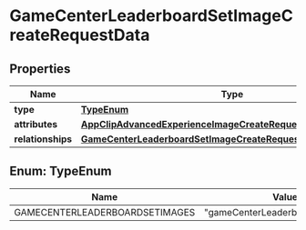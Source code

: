 

# GameCenterLeaderboardSetImageCreateRequestData


## Properties

| Name | Type | Description | Notes |
|------------ | ------------- | ------------- | -------------|
|**type** | [**TypeEnum**](#TypeEnum) |  |  |
|**attributes** | [**AppClipAdvancedExperienceImageCreateRequestDataAttributes**](AppClipAdvancedExperienceImageCreateRequestDataAttributes.md) |  |  |
|**relationships** | [**GameCenterLeaderboardSetImageCreateRequestDataRelationships**](GameCenterLeaderboardSetImageCreateRequestDataRelationships.md) |  |  |



## Enum: TypeEnum

| Name | Value |
|---- | -----|
| GAMECENTERLEADERBOARDSETIMAGES | &quot;gameCenterLeaderboardSetImages&quot; |



